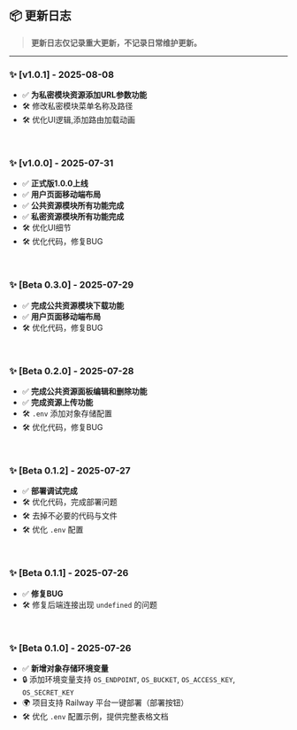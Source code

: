 ## 📦 更新日志

> **更新日志仅记录重大更新，不记录日常维护更新。**

---

### ✨ [v1.0.1] - 2025-08-08

- ✅ **为私密模块资源添加URL参数功能**
- 🛠 修改私密模块菜单名称及路径
- 🛠 优化UI逻辑,添加路由加载动画

<br>

### ✨ [v1.0.0] - 2025-07-31

- ✅ **正式版1.0.0上线**
- ✅ **用户页面移动端布局**
- ✅ **公共资源模块所有功能完成**
- ✅ **私密资源模块所有功能完成**
- 🛠 优化UI细节
- 🛠 优化代码，修复BUG

<br>

### ✨ [Beta 0.3.0] - 2025-07-29

- ✅ **完成公共资源模块下载功能**
- ✅ **用户页面移动端布局**
- 🛠 优化代码，修复BUG

<br>

### ✨ [Beta 0.2.0] - 2025-07-28

- ✅ **完成公共资源面板编辑和删除功能**
- ✅ **完成资源上传功能**
- 🛠 `.env` 添加对象存储配置
- 🛠 优化代码，修复BUG

<br>

### ✨ [Beta 0.1.2] - 2025-07-27

- ✅ **部署调试完成**
- 🛠 优化代码，完成部署问题
- 🛠 去掉不必要的代码与文件
- 🛠 优化 `.env` 配置

<br>

### ✨ [Beta 0.1.1] - 2025-07-26

- ✅ **修复BUG**
- 🛠 修复后端连接出现 `undefined` 的问题

<br>

### ✨ [Beta 0.1.0] - 2025-07-26

- ✅ **新增对象存储环境变量**
- 🔒 添加环境变量支持 `OS_ENDPOINT`, `OS_BUCKET`, `OS_ACCESS_KEY`, `OS_SECRET_KEY`
- 🌍 项目支持 Railway 平台一键部署（部署按钮）
- 🛠 优化 `.env` 配置示例，提供完整表格文档


